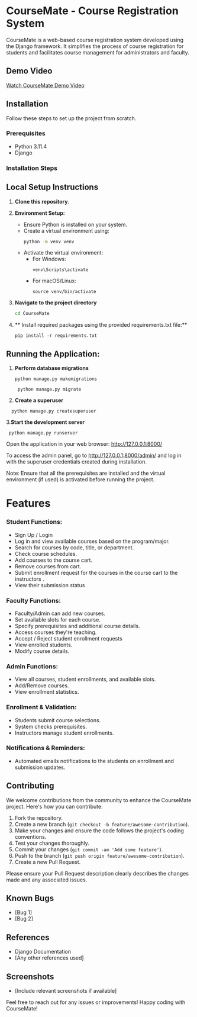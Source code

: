 # CourseMate - Course Registration System

CourseMate is a web-based course registration system developed using the Django framework. It simplifies the process of course registration for students and facilitates course management for administrators and faculty.

## Demo Video

[Watch CourseMate Demo Video](#) 

## Installation

Follow these steps to set up the project from scratch.

### Prerequisites

- Python 3.11.4
- Django


### Installation Steps

## Local Setup Instructions
1. **Clone this repository**.

2. **Environment Setup:**
   - Ensure Python is installed on your system.
   - Create a virtual environment using:
     ```bash
     python -m venv venv
     ```
   - Activate the virtual environment:
     - For Windows:
       ```
       venv\Scripts\activate
       ```
     - For macOS/Linux:
       ```
       source venv/bin/activate
       ```
3. **Navigate to the project directory**
     ```bash
     cd CourseMate
     ```
     


4. ** Install required packages using the provided requirements.txt file:**
     ```
     pip install -r requirements.txt
     ```
 ## Running the Application:     
  1. **Perform database migrations**
      ```
      python manage.py makemigrations
      ```
      ```
       python manage.py migrate
      ```
 2. **Create a superuser**  
   ```
     python manage.py createsuperuser  
   ``` 
3.**Start the development server**
  ```
   python manage.py runserver
  ```
Open the application in your web browser: http://127.0.0.1:8000/  

To access the admin panel, go to http://127.0.0.1:8000/admin/ and log in with the superuser credentials created during installation.  

Note: Ensure that all the prerequisites are installed and the virtual environment (if used) is activated before running the project.   


# Features

### Student Functions:
- Sign Up / Login
- Log in and view available courses based on the program/major.
- Search for courses by code, title, or department.
- Check course schedules.
- Add courses to the course cart.
- Remove courses from cart.
- Submit enrollment request for the courses in the course cart to the instructors  .
- View their submission status

### Faculty Functions:
- Faculty/Admin can add new courses.
- Set available slots for each course.
- Specify prerequisites and additional course details.
- Access courses they're teaching.
- Accept / Reject student enrollment requests
- View enrolled students.
- Modify course details.


### Admin Functions:
- View all courses, student enrollments, and available slots.
- Add/Remove courses.
- View enrollment statistics.

### Enrollment & Validation:

- Students submit course selections.
- System checks prerequisites.
- Instructors manage student enrollments.

### Notifications & Reminders:

- Automated emails notifications to the students on enrollment and submission updates.


## Contributing

We welcome contributions from the community to enhance the CourseMate project. Here's how you can contribute:

1. Fork the repository.
2. Create a new branch (`git checkout -b feature/awesome-contribution`).
3. Make your changes and ensure the code follows the project's coding conventions.
4. Test your changes thoroughly.
5. Commit your changes (`git commit -am 'Add some feature'`).
6. Push to the branch (`git push origin feature/awesome-contribution`).
7. Create a new Pull Request.

Please ensure your Pull Request description clearly describes the changes made and any associated issues.


## Known Bugs

- [Bug 1]
- [Bug 2]

## References

- Django Documentation
- [Any other references used]

## Screenshots

- [Include relevant screenshots if available]

Feel free to reach out for any issues or improvements! Happy coding with CourseMate!





